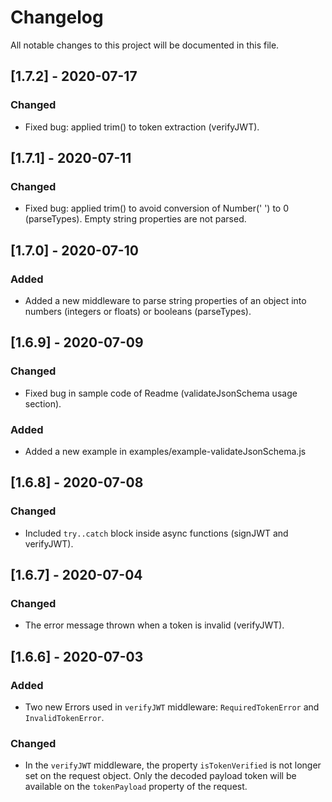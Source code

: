 # Changelog

All notable changes to this project will be documented in this file.

## [1.7.2] - 2020-07-17

### Changed

- Fixed bug: applied trim() to token extraction (verifyJWT).

## [1.7.1] - 2020-07-11

### Changed

- Fixed bug: applied trim() to avoid conversion of Number('   ') to 0 (parseTypes). Empty string properties are not parsed.

## [1.7.0] - 2020-07-10

### Added

- Added a new middleware to parse string properties of an object into numbers (integers or floats) or booleans (parseTypes).

## [1.6.9] - 2020-07-09

### Changed

- Fixed bug in sample code of Readme (validateJsonSchema usage section).

### Added

- Added a new example in examples/example-validateJsonSchema.js

## [1.6.8] - 2020-07-08

### Changed

- Included `try..catch` block inside async functions (signJWT and verifyJWT).

## [1.6.7] - 2020-07-04

### Changed

- The error message thrown when a token is invalid (verifyJWT).

## [1.6.6] - 2020-07-03

### Added

- Two new Errors used in `verifyJWT` middleware: `RequiredTokenError` and `InvalidTokenError`.

### Changed

- In the `verifyJWT` middleware, the property `isTokenVerified` is not longer set on the request object. Only the decoded payload token will be available on the `tokenPayload` property of the request.

